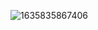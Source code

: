 ![1635835867406](https://user-images.githubusercontent.com/58290134/139799430-47c0494f-437d-4f2b-b840-5a74e88b16a7.jpg)
